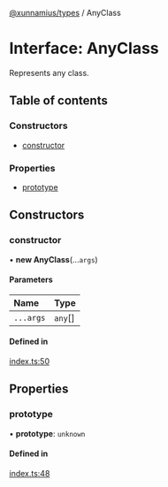 [@xunnamius/types][1] / AnyClass

# Interface: AnyClass

Represents any class.

## Table of contents

### Constructors

- [constructor][2]

### Properties

- [prototype][3]

## Constructors

### constructor

• **new AnyClass**(...`args`)

#### Parameters

| Name      | Type     |
| :-------- | :------- |
| `...args` | `any`\[] |

#### Defined in

[index.ts:50][4]

## Properties

### prototype

• **prototype**: `unknown`

#### Defined in

[index.ts:48][5]

[1]: ../README.md
[2]: AnyClass.md#constructor
[3]: AnyClass.md#prototype
[4]:
  https://github.com/Xunnamius/typescript-utils/blob/cc9f718/packages/types/src/index.ts#L50
[5]:
  https://github.com/Xunnamius/typescript-utils/blob/cc9f718/packages/types/src/index.ts#L48
